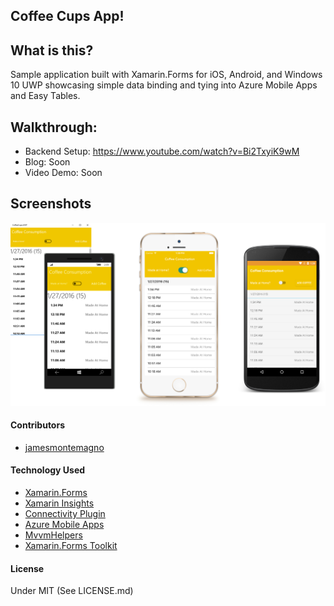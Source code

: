 ## Coffee Cups App!

## What is this?
Sample application built with Xamarin.Forms for iOS, Android, and Windows 10 UWP showcasing simple data binding and tying into Azure Mobile Apps and Easy Tables. 

## Walkthrough:
* Backend Setup: https://www.youtube.com/watch?v=Bi2TxyiK9wM
* Blog: Soon
* Video Demo: Soon

## Screenshots
![](Art/apps.png)


#### Contributors
* [jamesmontemagno](https://github.com/jamesmontemagno)

#### Technology Used
* [Xamarin.Forms](http://xamarin.com/forms)
* [Xamarin Insights](http://xamarin.com/insights)
* [Connectivity Plugin](http://github.com/jamesmontemagno/Xamarin.Plugins)
* [Azure Mobile Apps](https://components.xamarin.com/view/azure-mobile-client)
* [MvvmHelpers](https://github.com/jamesmontemagno/mvvm-helpers)
* [Xamarin.Forms Toolkit](https://github.com/jamesmontemagno/xamarin.forms-toolkit)

#### License
Under MIT (See LICENSE.md)
